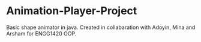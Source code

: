 # Animation-Player-Project

Basic shape animator in java. Created in collabaration with Adoyin, Mina and Arsham for ENGG1420 OOP.
